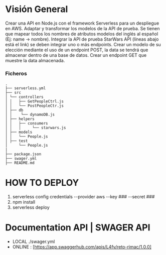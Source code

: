 # Visión General

Crear una API en Node.js con el framework Serverless para un despliegue en AWS.
Adaptar y transformar los modelos de la API de prueba. Se tienen que mapear todos los nombres de atributos modelos del inglés al español (Ej: name -> nombre).
Integrar la API de prueba StarWars API (líneas abajo está el link) se deben integrar uno o más endpoints.
Crear un modelo de su elección mediante el uso de un endpoint POST, la data se tendrá que almacenar dentro de una base de datos.
Crear un endpoint GET que muestre la data almacenada.

### Ficheros

    .
    ├── serverless.yml
    ├── src
    │ └── controllers
    │ │   ├── GetPeopleCtrl.js
    │ │   └── PostPeopleCtr.js
    │ ├── db
    │ │    └── dynamoDB.js
    │ ├── helpers
    │ │   ├── consumers
    │ │   │     └── starwars.js
    │ ├── models
    │ │   └── People.js
    │ ├── test
    │     └── People.js
    |
    ├── package.json
    ├── swager.yml
    ├── README.md

# HOW TO DEPLOY

1. serverless config credentials --provider aws --key ### --secret ###
2. npm install
3. serverless deploy

# Documentation API | SWAGER API

- LOCAL ./swager.yml
- ONLINE : [https://app.swaggerhub.com/apis/L4fv/reto-rimac/1.0.0]
